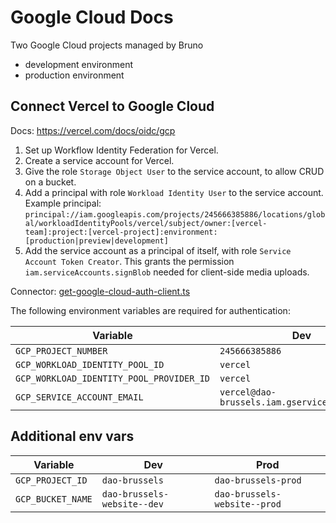 # Google Cloud Docs

Two Google Cloud projects managed by Bruno
- development environment
- production environment

## Connect Vercel to Google Cloud

Docs: https://vercel.com/docs/oidc/gcp

1. Set up Workflow Identity Federation for Vercel.
2. Create a service account for Vercel.
3. Give the role `Storage Object User` to the service account, to allow CRUD on a bucket.
4. Add a principal with role `Workload Identity User` to the service account. Example principal: `principal://iam.googleapis.com/projects/245666385886/locations/global/workloadIdentityPools/vercel/subject/owner:[vercel-team]:project:[vercel-project]:environment:[production|preview|development]`
5. Add the service account as a principal of itself, with role `Service Account Token Creator`. This grants the permission `iam.serviceAccounts.signBlob` needed for client-side media uploads.

Connector: [get-google-cloud-auth-client.ts](get-google-cloud-auth-client.ts)

The following environment variables are required for authentication:

| Variable | Dev | Prod |
|----------|-------------|---------|
| `GCP_PROJECT_NUMBER` | `245666385886` | `1026931211127` |
| `GCP_WORKLOAD_IDENTITY_POOL_ID` | `vercel` | `vercel` |
| `GCP_WORKLOAD_IDENTITY_POOL_PROVIDER_ID` | `vercel` | `vercel` |
| `GCP_SERVICE_ACCOUNT_EMAIL` | `vercel@dao-brussels.iam.gserviceaccount.com` | `vercel@dao-brussels-prod.iam.gserviceaccount.com` |

## Additional env vars

| Variable | Dev | Prod |
|----------|-------------|---------|
| `GCP_PROJECT_ID` | `dao-brussels` | `dao-brussels-prod` |
| `GCP_BUCKET_NAME` | `dao-brussels-website--dev` | `dao-brussels-website--prod` |
